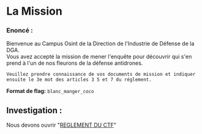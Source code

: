 # La Mission

### Enoncé :
Bienvenue au Campus Osint de la Direction de l'Industrie de Défense de la DGA.  
Vous avez accepté la mission de mener l'enquête pour découvrir qui s'en prend à l'un de nos fleurons de la défense antidrones.

```
Veuillez prendre connaissance de vos documents de mission et indiquer ensuite le 3e mot des articles 3 5 et 7 du réglement.
```

**Format de flag:** `blanc_manger_coco`

## Investigation :

Nous devons ouvrir "[REGLEMENT DU CTF](./assets/documents/REGLEMENT_DU_CTF.pdf)"